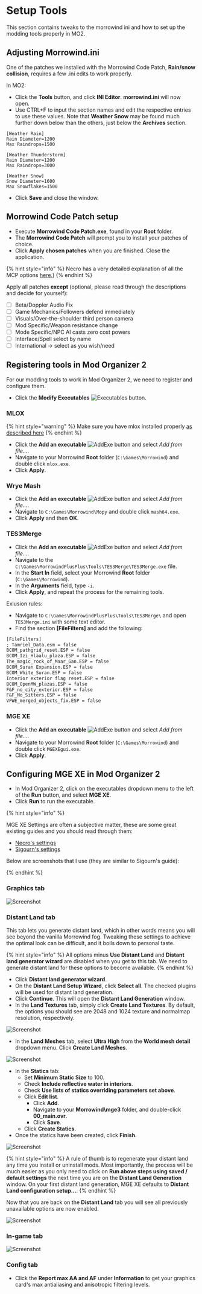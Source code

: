 # Setup Tools

This section contains tweaks to the morrowind ini and how to set up the modding tools properly in MO2.

## Adjusting Morrowind.ini

One of the patches we installed with the Morrowind Code Patch, **Rain/snow collision**, requires a few .ini edits to work properly.

In MO2:

* Click the **Tools** button, and click **INI Editor**. **morrowind.ini** will now open.
* Use CTRL+F to input the section names and edit the respective entries to use these values. Note that **Weather Snow** may be found much further down below than the others, just below the **Archives** section.

```text
[Weather Rain]
Rain Diameter=1200
Max Raindrops=1500

[Weather Thunderstorm]
Rain Diameter=1200
Max Raindrops=3000

[Weather Snow]
Snow Diameter=1600
Max Snowflakes=1500
```

* Click **Save** and close the window.

## Morrowind Code Patch setup

* Execute **Morrowind Code Patch.exe**, found in your **Root** folder.
* The **Morrowind Code Patch** will prompt you to install your patches of choice.
* Click **Apply chosen patches** when you are finished. Close the application.

{% hint style="info" %}
Necro has a very detailed explanation of all the MCP options [here.](https://github.com/Necrolesian/morrowind-mod-list/blob/main/list.md#morrowind-code-patch-stable-beta))
{% endhint %}

Apply all patches **except** (optional, please read through the descriptions and decide for yourself):

* [ ] Beta/Doppler Audio Fix
* [ ] Game Mechanics/Followers defend immediately
* [ ] Visuals/Over-the-shoulder third person camera
* [ ] Mod Specific/Weapon resistance change
* [ ] Mode Specific/NPC AI casts zero cost powers
* [ ] Interface/Spell select by name
* [ ] International -> select as you wish/need

## Registering tools in Mod Organizer 2

For our modding tools to work in Mod Organizer 2, we need to register and configure them.

* Click the **Modify Executables** ![Executables](https://raw.githubusercontent.com/Sigourn/nerevarrising/master/MO2/MO_Executables.png) button.

### MLOX

{% hint style="warning" %}
Make sure you have mlox installed properly [as described here](./tools.md#⭐-mloxhttpsgithubcomrfuzzomloxreleaseslatest)
{% endhint %}

* Click the **Add an executable** ![AddExe](https://raw.githubusercontent.com/Sigourn/nerevarrising/master/MO2/MO_Add_File.png) button and select _Add from file..._.
* Navigate to your Morrowind **Root** folder (`C:\Games\Morrowind`) and double click `mlox.exe`.
* Click **Apply**.

### Wrye Mash

* Click the **Add an executable** ![AddExe](https://raw.githubusercontent.com/Sigourn/nerevarrising/master/MO2/MO_Add_File.png) button and select _Add from file..._.
* Navigate to `C:\Games\Morrowind\Mopy` and double click `mash64.exe`.
* Click **Apply** and then **OK**.

### TES3Merge

* Click the **Add an executable** ![AddExe](https://raw.githubusercontent.com/Sigourn/nerevarrising/master/MO2/MO_Add_File.png) button and select _Add from file..._.
* Navigate to the `C:\Games\MorrowindPlusPlus\Tools\TES3Merge\TES3Merge.exe` file.
* In the **Start In** field, select your Morrowind **Root** folder (`C:\Games\Morrowind`).
* In the **Arguments** field, type `-i`.
* Click **Apply**, and repeat the process for the remaining tools.

Exlusion rules:

* Navigate to `C:\Games\MorrowindPlusPlus\Tools\TES3Merge\` and open `TES3Merge.ini` with some text editor.
* Find the section **[FileFilters]** and add the following:

```txt
[FileFilters]
; Tamriel_Data.esm = false
BCOM_pathgrid_reset.ESP = false
BCOM_Izi_Hlaalu_plaza.ESP = false
The_magic_rock_of_Maar_Gan.ESP = false
BCOM_Suran Expansion.ESP = false
BCOM_White_Suran.ESP = false
Interior exterior flag reset.ESP = false
BCOM_OpenMW_plazas.ESP = false
F&F_no_city_exterior.ESP = false
F&F_No_Sitters.ESP = false
VFWE_merged_objects_fix.ESP = false
```

### MGE XE

* Click the **Add an executable** ![AddExe](https://raw.githubusercontent.com/Sigourn/nerevarrising/master/MO2/MO_Add_File.png) button and select _Add from file..._.
* Navigate to your Morrowind **Root** folder (`C:\Games\Morrowind`) and double click `MGEXEgui.exe`.
* Click **Apply**.

## Configuring MGE XE in Mod Organizer 2

* In Mod Organizer 2, click on the executables dropdown menu to the left of the **Run** button, and select **MGE XE**.
* Click **Run** to run the executable.

{% hint style="info" %}

MGE XE Settings are often a subjective matter, these are some great existing guides and you should read through them:

* [Necro's settings](https://github.com/Necrolesian/morrowind-mod-list/blob/main/list.md#morrowind-graphics-extender-xe-distant-statics-overrides)
* [Sigourn's settings](https://github.com/Sigourn/morrowindsharp/blob/master/setup.md#configuring-mge-xe-in-mod-organizer-2)  

Below are screenshots that I use (they are similar to Sigourn's guide):

{% endhint %}

### Graphics tab

![Screenshot](./../pictures/mge_graphics.png)

### Distant Land tab

This tab lets you generate distant land, which in other words means you will see beyond the vanilla Morrowind fog. Tweaking these settings to achieve the optimal look can be difficult, and it boils down to personal taste.

{% hint style="info" %}
All options minus **Use Distant Land** and **Distant land generator wizard** are disabled when you get to this tab. We need to generate distant land for these options to become available.
{% endhint %}

* Click **Distant land generator wizard**.
* On the **Distant Land Setup Wizard**, click **Select all**. The checked plugins will be used for distant land generation.
* Click **Continue**. This will open the **Distant Land Generation** window.
* In the **Land Textures** tab, simply click **Create Land Textures**. By default, the options you should see are 2048 and 1024 texture and normalmap resolution, respectively.

![Screenshot](./../pictures/mge_dl_02.png)

* In the **Land Meshes** tab, select **Ultra High** from the **World mesh detail** dropdown menu. Click **Create Land Meshes**.

![Screenshot](./../pictures/mge_dl_03.png)

* In the **Statics** tab:
  * Set **Minimum Static Size** to 100.
  * Check **Include reflective water in interiors**.
  * Check **Use lists of statics overriding parameters set above**.
  * Click **Edit list**.
    * Click **Add**.
    * Navigate to your **Morrowind\mge3** folder, and double-click **00\_main.ovr**.
    * Click **Save**.
  * Click **Create Statics**.
* Once the statics have been created, click **Finish**.

![Screenshot](./../pictures/mge_dl_04.png)

{% hint style="info" %}
A rule of thumb is to regenerate your distant land any time you install or uninstall mods. Most importantly, the process will be much easier as you only need to click on **Run above steps using saved / default settings** the next time you are on the **Distant Land Generation** window. On your first distant land generation, MGE XE defaults to **Distant Land configuration setup...**.
{% endhint %}

Now that you are back on the **Distant Land** tab you will see all previously unavailable options are now enabled.

![Screenshot](./../pictures/mge_distant_land.png)

### In-game tab

![Screenshot](./../pictures/mge_ingame.png)

### Config tab

* Click the **Report max AA and AF** under **Information** to get your graphics card's max antialiasing and anisotropic filtering levels.
